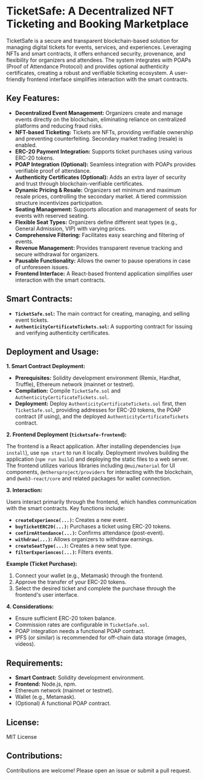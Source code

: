 # TicketSafe: A Decentralized NFT Ticketing and Booking Marketplace

TicketSafe is a secure and transparent blockchain-based solution for managing digital tickets for events, services, and experiences.  Leveraging NFTs and smart contracts, it offers enhanced security, provenance, and flexibility for organizers and attendees.  The system integrates with POAPs (Proof of Attendance Protocol) and provides optional authenticity certificates, creating a robust and verifiable ticketing ecosystem.  A user-friendly frontend interface simplifies interaction with the smart contracts.


## Key Features:

* **Decentralized Event Management:** Organizers create and manage events directly on the blockchain, eliminating reliance on centralized platforms and reducing fraud risks.
* **NFT-based Ticketing:** Tickets are NFTs, providing verifiable ownership and preventing counterfeiting.  Secondary market trading (resale) is enabled.
* **ERC-20 Payment Integration:** Supports ticket purchases using various ERC-20 tokens.
* **POAP Integration (Optional):** Seamless integration with POAPs provides verifiable proof of attendance.
* **Authenticity Certificates (Optional):** Adds an extra layer of security and trust through blockchain-verifiable certificates.
* **Dynamic Pricing & Resale:** Organizers set minimum and maximum resale prices, controlling the secondary market.  A tiered commission structure incentivizes participation.
* **Seating Management:** Supports allocation and management of seats for events with reserved seating.
* **Flexible Seat Types:** Organizers define different seat types (e.g., General Admission, VIP) with varying prices.
* **Comprehensive Filtering:** Facilitates easy searching and filtering of events.
* **Revenue Management:** Provides transparent revenue tracking and secure withdrawal for organizers.
* **Pausable Functionality:** Allows the owner to pause operations in case of unforeseen issues.
* **Frontend Interface:**  A React-based frontend application simplifies user interaction with the smart contracts.


## Smart Contracts:

* **`TicketSafe.sol`:** The main contract for creating, managing, and selling event tickets.
* **`AuthenticityCertificateTickets.sol`:** A supporting contract for issuing and verifying authenticity certificates.


## Deployment and Usage:

**1. Smart Contract Deployment:**

* **Prerequisites:** Solidity development environment (Remix, Hardhat, Truffle), Ethereum network (mainnet or testnet).
* **Compilation:** Compile `TicketSafe.sol` and `AuthenticityCertificateTickets.sol`.
* **Deployment:** Deploy `AuthenticityCertificateTickets.sol` first, then `TicketSafe.sol`, providing addresses for ERC-20 tokens, the POAP contract (if using), and the deployed `AuthenticityCertificateTickets` contract.


**2. Frontend Deployment (`ticketsafe-frontend`):**

The frontend is a React application. After installing dependencies (`npm install`), use `npm start` to run it locally.  Deployment involves building the application (`npm run build`) and deploying the static files to a web server.  The frontend utilizes various libraries including `@mui/material` for UI components, `@ethersproject/providers` for interacting with the blockchain, and `@web3-react/core` and related packages for wallet connection.


**3. Interaction:**

Users interact primarily through the frontend, which handles communication with the smart contracts.  Key functions include:

* **`createExperience(...)`:** Creates a new event.
* **`buyTicketERC20(...)`:** Purchases a ticket using ERC-20 tokens.
* **`confirmAttendance(...)`:** Confirms attendance (post-event).
* **`withdraw(...)`:** Allows organizers to withdraw earnings.
* **`createSeatType(...)`:** Creates a new seat type.
* **`filterExperiences(...)`:** Filters events.


**Example (Ticket Purchase):**

1. Connect your wallet (e.g., Metamask) through the frontend.
2. Approve the transfer of your ERC-20 tokens.
3. Select the desired ticket and complete the purchase through the frontend's user interface.


**4. Considerations:**

* Ensure sufficient ERC-20 token balance.
* Commission rates are configurable in `TicketSafe.sol`.
* POAP integration needs a functional POAP contract.
* IPFS (or similar) is recommended for off-chain data storage (images, videos).


## Requirements:

* **Smart Contract:** Solidity development environment.
* **Frontend:** Node.js, npm.
* Ethereum network (mainnet or testnet).
* Wallet (e.g., Metamask).
* (Optional) A functional POAP contract.


## License:

MIT License


## Contributions:

Contributions are welcome!  Please open an issue or submit a pull request. 

